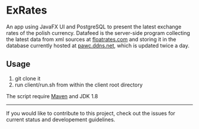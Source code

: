# ExRates
An app using JavaFX UI and PostgreSQL to present the latest exchange rates of the polish currency. Datafeed is the server-side program collecting the latest data from xml sources at 
[floatrates.com](floatrates.com) and storing it in the database currently hosted at [pawc.ddns.net](pawc.ddns.net), which is updated twice a 
day. 

Usage
-------
1. git clone it
2. run client/run.sh from within the client root directory

The script require [Maven](https://maven.apache.org/) and JDK 1.8

------------------------------------------------

If you would like to contribute to this project, check out the issues for current status and developement guidelines.
